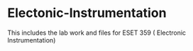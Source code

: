 # Electonic-Instrumentation
This includes the lab work and files for ESET 359 ( Electronic Instrumentation)

